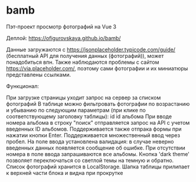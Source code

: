# bamb

Пэт-проект просмотр фотографий на Vue 3

Деплой: https://ofigurovskaya.github.io/bamb/

Данные загружаются с https://jsonplaceholder.typicode.com/guide/ (бесплатный API для получения данных (фотографий)), может понадобиться впн.
Также наблюдаются проблемы с сайтом https://via.placeholder.com/, поэтому сами фотографии и их миниатюры представлены ссылками.

Функционал:

При загрузке страницы уходит запрос на сервер за списком фотографий
В таблице можно фильтровать фотографии по возрастанию и убыванию по следующим параметрам (при клике по соответствующему заголовку таблицы):
id
id альбома
При вводе номера альбома в строку "поиск" отправляется запрос на API с учетом введенных ID альбомов. Поддерживается также отпрака формы при нажатии кнопки Enter. Поддерживается множественный ввод через пробел. 
На поле ввода установлена валидация: в случае неверно введенных данных появляется сообщение об ошибке. При отсутствии номера в поле ввода запрашиваются все альбомы. 
Кнопка 'dark theme' позволяет переключаться со светлой темы на темную и обратно.
Список фотографий хранится в LocalStorage.
Шапка таблицы прилипает к верхней части блока и видна при прокрутке
